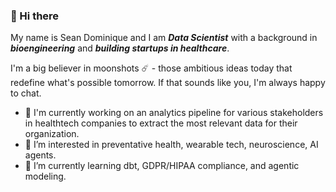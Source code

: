 ### 👋 Hi there

My name is Sean Dominique and I am *__Data Scientist__* with a background in *__bioengineering__* and *__building startups in healthcare__*.

I'm a big believer in moonshots ☄️ - those ambitious ideas today that redefine what's possible tomorrow. If that sounds like you, I'm always happy to chat.

- 🔭 I'm currently working on an analytics pipeline for various stakeholders in healthtech companies to extract the most relevant data for their organization.
- 🧬 I’m interested in preventative health, wearable tech, neuroscience, AI agents.
- 🌱 I’m currently learning dbt, GDPR/HIPAA compliance, and agentic modeling.

<!---
SeanDominique/SeanDominique is a ✨ special ✨ repository because its `README.md` (this file) appears on your GitHub profile.
You can click the Preview link to take a look at your changes.
--->
